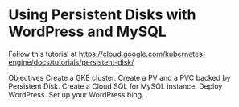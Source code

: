 # Using Persistent Disks with WordPress and MySQL

Follow this tutorial at https://cloud.google.com/kubernetes-engine/docs/tutorials/persistent-disk/

Objectives
Create a GKE cluster.
Create a PV and a PVC backed by Persistent Disk.
Create a Cloud SQL for MySQL instance.
Deploy WordPress.
Set up your WordPress blog.




